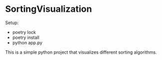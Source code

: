 # SortingVisualization

Setup:
- poetry lock
- poetry install
- python app.py

This is a simple python project that visualizes different sorting algorithms.
